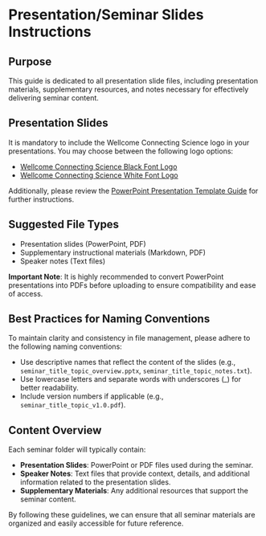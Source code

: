 # Presentation/Seminar Slides Instructions

## Purpose
This guide is dedicated to all presentation slide files, including presentation materials, supplementary resources, and notes necessary for effectively delivering seminar content.

## Presentation Slides

It is mandatory to include the Wellcome Connecting Science logo in your presentations. You may choose between the following logo options:

- [Wellcome Connecting Science Black Font Logo](https://drive.google.com/file/d/1MEBaLjZTkzt3S2IBbIhEGEJxIhdiARjP/view?usp=sharing)
- [Wellcome Connecting Science White Font Logo](https://drive.google.com/file/d/1A-HIS0fHFIylwYz_k71xiVWlrWzawf_Z/view?usp=sharing)

Additionally, please review the [PowerPoint Presentation Template Guide](https://docs.google.com/presentation/d/15DPvtwYD-H7YiuNXXLPOa2leQ4ot_TYO/edit?usp=sharing&ouid=104730864282583984566&rtpof=true&sd=true) for further instructions.

## Suggested File Types
- Presentation slides (PowerPoint, PDF)
- Supplementary instructional materials (Markdown, PDF)
- Speaker notes (Text files)

**Important Note**: It is highly recommended to convert PowerPoint presentations into PDFs before uploading to ensure compatibility and ease of access.

## Best Practices for Naming Conventions
To maintain clarity and consistency in file management, please adhere to the following naming conventions:
- Use descriptive names that reflect the content of the slides (e.g., `seminar_title_topic_overview.pptx`, `seminar_title_topic_notes.txt`).
- Use lowercase letters and separate words with underscores (_) for better readability.
- Include version numbers if applicable (e.g., `seminar_title_topic_v1.0.pdf`).

## Content Overview

Each seminar folder will typically contain:
- **Presentation Slides**: PowerPoint or PDF files used during the seminar.
- **Speaker Notes**: Text files that provide context, details, and additional information related to the presentation slides.
- **Supplementary Materials**: Any additional resources that support the seminar content.

By following these guidelines, we can ensure that all seminar materials are organized and easily accessible for future reference.
